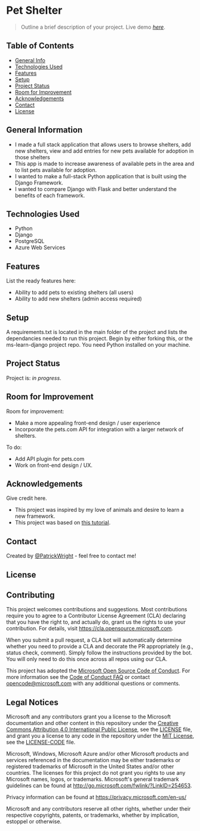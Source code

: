 # Pet Shelter
> Outline a brief description of your project.
> Live demo [_here_](https://shelter-demo-walkthruough.azurewebsites.net/).

## Table of Contents
* [General Info](#general-information)
* [Technologies Used](#technologies-used)
* [Features](#features)
* [Setup](#setup)
* [Project Status](#project-status)
* [Room for Improvement](#room-for-improvement)
* [Acknowledgements](#acknowledgements)
* [Contact](#contact)
* [License](#license)


## General Information
- I made a full stack application that allows users to browse shelters, add new shelters, view and add entries for new pets available for adoption in those shelters
- This app is made to increase awareness of available pets in the area and to list pets available for adoption.
- I wanted to make a full-stack Python application that is built using the Django Framework.
- I wanted to compare Django with Flask and better understand the benefits of each framework.


## Technologies Used
- Python 
- Django
- PostgreSQL
- Azure Web Services


## Features
List the ready features here:
- Ability to add pets to existing shelters (all users)
- Ability to add new shelters (admin access required)


## Setup
A requirements.txt is located in the main folder of the project and lists the dependancies needed to run this project.
Begin by either forking this, or the ms-learn-django project repo. You need Python installed on your machine.


## Project Status
Project is: _in progress_.


## Room for Improvement

Room for improvement:
- Make a more appealing front-end design / user experience
- Incorporate the pets.com API for integration with a larger network of shelters.

To do:
- Add API plugin for pets.com
- Work on front-end design / UX. 


## Acknowledgements
Give credit here.
- This project was inspired by my love of animals and desire to learn a new framework.
- This project was based on [this tutorial](https://learn.microsoft.com/en-us/training/paths/django-create-data-driven-websites/).


## Contact
Created by [@PatrickWright](https://www.github.com/wrightpatrick) - feel free to contact me!


## License

## Contributing

This project welcomes contributions and suggestions.  Most contributions require you to agree to a
Contributor License Agreement (CLA) declaring that you have the right to, and actually do, grant us
the rights to use your contribution. For details, visit https://cla.opensource.microsoft.com.

When you submit a pull request, a CLA bot will automatically determine whether you need to provide
a CLA and decorate the PR appropriately (e.g., status check, comment). Simply follow the instructions
provided by the bot. You will only need to do this once across all repos using our CLA.

This project has adopted the [Microsoft Open Source Code of Conduct](https://opensource.microsoft.com/codeofconduct/).
For more information see the [Code of Conduct FAQ](https://opensource.microsoft.com/codeofconduct/faq/) or
contact [opencode@microsoft.com](mailto:opencode@microsoft.com) with any additional questions or comments.

## Legal Notices

Microsoft and any contributors grant you a license to the Microsoft documentation and other content
in this repository under the [Creative Commons Attribution 4.0 International Public License](https://creativecommons.org/licenses/by/4.0/legalcode),
see the [LICENSE](LICENSE) file, and grant you a license to any code in the repository under the [MIT License](https://opensource.org/licenses/MIT), see the
[LICENSE-CODE](LICENSE-CODE) file.

Microsoft, Windows, Microsoft Azure and/or other Microsoft products and services referenced in the documentation
may be either trademarks or registered trademarks of Microsoft in the United States and/or other countries.
The licenses for this project do not grant you rights to use any Microsoft names, logos, or trademarks.
Microsoft's general trademark guidelines can be found at http://go.microsoft.com/fwlink/?LinkID=254653.

Privacy information can be found at https://privacy.microsoft.com/en-us/

Microsoft and any contributors reserve all other rights, whether under their respective copyrights, patents,
or trademarks, whether by implication, estoppel or otherwise.
